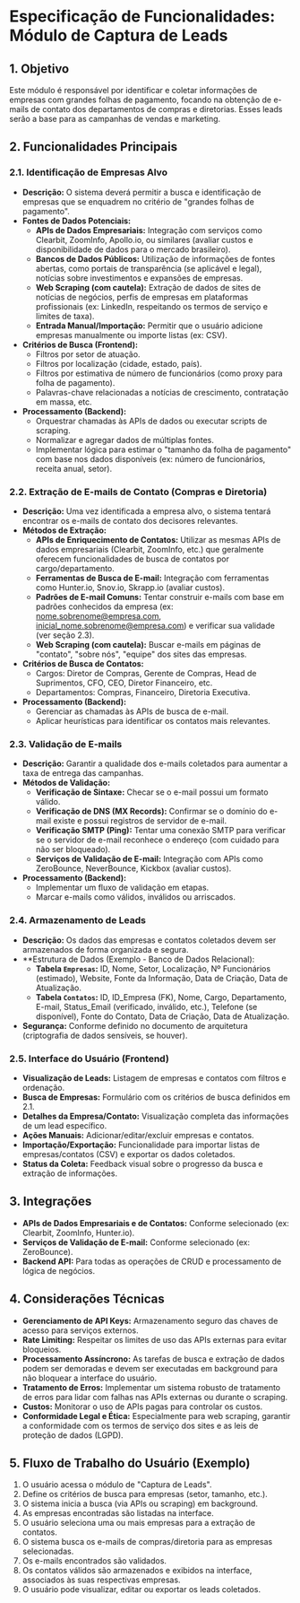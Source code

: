 # Especificação de Funcionalidades: Módulo de Captura de Leads

## 1. Objetivo

Este módulo é responsável por identificar e coletar informações de empresas com grandes folhas de pagamento, focando na obtenção de e-mails de contato dos departamentos de compras e diretorias. Esses leads serão a base para as campanhas de vendas e marketing.

## 2. Funcionalidades Principais

### 2.1. Identificação de Empresas Alvo

*   **Descrição:** O sistema deverá permitir a busca e identificação de empresas que se enquadrem no critério de "grandes folhas de pagamento".
*   **Fontes de Dados Potenciais:**
    *   **APIs de Dados Empresariais:** Integração com serviços como Clearbit, ZoomInfo, Apollo.io, ou similares (avaliar custos e disponibilidade de dados para o mercado brasileiro).
    *   **Bancos de Dados Públicos:** Utilização de informações de fontes abertas, como portais de transparência (se aplicável e legal), notícias sobre investimentos e expansões de empresas.
    *   **Web Scraping (com cautela):** Extração de dados de sites de notícias de negócios, perfis de empresas em plataformas profissionais (ex: LinkedIn, respeitando os termos de serviço e limites de taxa).
    *   **Entrada Manual/Importação:** Permitir que o usuário adicione empresas manualmente ou importe listas (ex: CSV).
*   **Critérios de Busca (Frontend):**
    *   Filtros por setor de atuação.
    *   Filtros por localização (cidade, estado, país).
    *   Filtros por estimativa de número de funcionários (como proxy para folha de pagamento).
    *   Palavras-chave relacionadas a notícias de crescimento, contratação em massa, etc.
*   **Processamento (Backend):**
    *   Orquestrar chamadas às APIs de dados ou executar scripts de scraping.
    *   Normalizar e agregar dados de múltiplas fontes.
    *   Implementar lógica para estimar o "tamanho da folha de pagamento" com base nos dados disponíveis (ex: número de funcionários, receita anual, setor).

### 2.2. Extração de E-mails de Contato (Compras e Diretoria)

*   **Descrição:** Uma vez identificada a empresa alvo, o sistema tentará encontrar os e-mails de contato dos decisores relevantes.
*   **Métodos de Extração:**
    *   **APIs de Enriquecimento de Contatos:** Utilizar as mesmas APIs de dados empresariais (Clearbit, ZoomInfo, etc.) que geralmente oferecem funcionalidades de busca de contatos por cargo/departamento.
    *   **Ferramentas de Busca de E-mail:** Integração com ferramentas como Hunter.io, Snov.io, Skrapp.io (avaliar custos).
    *   **Padrões de E-mail Comuns:** Tentar construir e-mails com base em padrões conhecidos da empresa (ex: nome.sobrenome@empresa.com, inicial_nome.sobrenome@empresa.com) e verificar sua validade (ver seção 2.3).
    *   **Web Scraping (com cautela):** Buscar e-mails em páginas de "contato", "sobre nós", "equipe" dos sites das empresas.
*   **Critérios de Busca de Contatos:**
    *   Cargos: Diretor de Compras, Gerente de Compras, Head de Suprimentos, CFO, CEO, Diretor Financeiro, etc.
    *   Departamentos: Compras, Financeiro, Diretoria Executiva.
*   **Processamento (Backend):**
    *   Gerenciar as chamadas às APIs de busca de e-mail.
    *   Aplicar heurísticas para identificar os contatos mais relevantes.

### 2.3. Validação de E-mails

*   **Descrição:** Garantir a qualidade dos e-mails coletados para aumentar a taxa de entrega das campanhas.
*   **Métodos de Validação:**
    *   **Verificação de Sintaxe:** Checar se o e-mail possui um formato válido.
    *   **Verificação de DNS (MX Records):** Confirmar se o domínio do e-mail existe e possui registros de servidor de e-mail.
    *   **Verificação SMTP (Ping):** Tentar uma conexão SMTP para verificar se o servidor de e-mail reconhece o endereço (com cuidado para não ser bloqueado).
    *   **Serviços de Validação de E-mail:** Integração com APIs como ZeroBounce, NeverBounce, Kickbox (avaliar custos).
*   **Processamento (Backend):**
    *   Implementar um fluxo de validação em etapas.
    *   Marcar e-mails como válidos, inválidos ou arriscados.

### 2.4. Armazenamento de Leads

*   **Descrição:** Os dados das empresas e contatos coletados devem ser armazenados de forma organizada e segura.
*   **Estrutura de Dados (Exemplo - Banco de Dados Relacional):
    *   **Tabela `Empresas`:** ID, Nome, Setor, Localização, Nº Funcionários (estimado), Website, Fonte da Informação, Data de Criação, Data de Atualização.
    *   **Tabela `Contatos`:** ID, ID_Empresa (FK), Nome, Cargo, Departamento, E-mail, Status_Email (verificado, inválido, etc.), Telefone (se disponível), Fonte do Contato, Data de Criação, Data de Atualização.
*   **Segurança:** Conforme definido no documento de arquitetura (criptografia de dados sensíveis, se houver).

### 2.5. Interface do Usuário (Frontend)

*   **Visualização de Leads:** Listagem de empresas e contatos com filtros e ordenação.
*   **Busca de Empresas:** Formulário com os critérios de busca definidos em 2.1.
*   **Detalhes da Empresa/Contato:** Visualização completa das informações de um lead específico.
*   **Ações Manuais:** Adicionar/editar/excluir empresas e contatos.
*   **Importação/Exportação:** Funcionalidade para importar listas de empresas/contatos (CSV) e exportar os dados coletados.
*   **Status da Coleta:** Feedback visual sobre o progresso da busca e extração de informações.

## 3. Integrações

*   **APIs de Dados Empresariais e de Contatos:** Conforme selecionado (ex: Clearbit, ZoomInfo, Hunter.io).
*   **Serviços de Validação de E-mail:** Conforme selecionado (ex: ZeroBounce).
*   **Backend API:** Para todas as operações de CRUD e processamento de lógica de negócios.

## 4. Considerações Técnicas

*   **Gerenciamento de API Keys:** Armazenamento seguro das chaves de acesso para serviços externos.
*   **Rate Limiting:** Respeitar os limites de uso das APIs externas para evitar bloqueios.
*   **Processamento Assíncrono:** As tarefas de busca e extração de dados podem ser demoradas e devem ser executadas em background para não bloquear a interface do usuário.
*   **Tratamento de Erros:** Implementar um sistema robusto de tratamento de erros para lidar com falhas nas APIs externas ou durante o scraping.
*   **Custos:** Monitorar o uso de APIs pagas para controlar os custos.
*   **Conformidade Legal e Ética:** Especialmente para web scraping, garantir a conformidade com os termos de serviço dos sites e as leis de proteção de dados (LGPD).

## 5. Fluxo de Trabalho do Usuário (Exemplo)

1.  O usuário acessa o módulo de "Captura de Leads".
2.  Define os critérios de busca para empresas (setor, tamanho, etc.).
3.  O sistema inicia a busca (via APIs ou scraping) em background.
4.  As empresas encontradas são listadas na interface.
5.  O usuário seleciona uma ou mais empresas para a extração de contatos.
6.  O sistema busca os e-mails de compras/diretoria para as empresas selecionadas.
7.  Os e-mails encontrados são validados.
8.  Os contatos válidos são armazenados e exibidos na interface, associados às suas respectivas empresas.
9.  O usuário pode visualizar, editar ou exportar os leads coletados.

